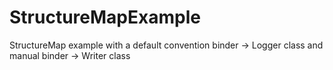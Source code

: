 # StructureMapExample
StructureMap example with a 
	default convention binder -> Logger class
	and manual binder -> Writer class
